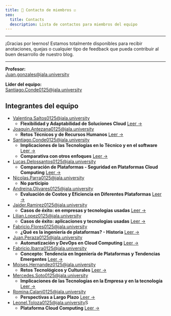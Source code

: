 ```yaml
---
title: 👥 Contacto de miembros ☑️
seo:
  title: Contacts
  description: Lista de contactos para miembros del equipo
---
```


---

¡Gracias por leernos! Estamos totalmente disponibles para recibir anotaciones, quejas o cualquier tipo de feedback que pueda contribuir al buen desarrollo de nuestro blog.

---

**Profesor:**  
[Juan.gonzales@jala.university](mailto:Juan.gonzales@jala.university)

**Líder del equipo:**  
[Santiago.Conde0125@jala.university](mailto:Santiago.Conde0125@jala.university)

## Integrantes del equipo

- [Valentina.Saltos0125@jala.university](mailto:Valentina.Saltos0125@jala.university)
  - **Flexibilidad y Adaptabilidad de Soluciones Cloud** [Leer →](/blog/tema-3)
- [Joaquin.Antezana0125@jala.university](mailto:Joaquin.Antezana0125@jala.university)
  - **Retos Técnicos y de Recursos Humanos** [Leer →](/blog/tema-5)
- [Santiago.Conde0125@jala.university](mailto:Santiago.Conde0125@jala.university)
  - **Implicaciones de las Tecnologías en lo Técnico y en el software** [Leer →](/blog/tema-5)
  - **Comparativa con otros enfoques** [Leer →](/blog/tema-1)
- [Lucas.Delossantos0125@jala.university](mailto:Lucas.Delossantos0125@jala.university)
  - **Comparación de Plataformas - Seguridad en Plataformas Cloud Computing** [Leer →](/blog/tema-32)
- [Nicolas.Parra0125@jala.university](mailto:Nicolas.Parra0125@jala.university)
  - **No participio**
- [Andreina.Olivares0125@jala.university](mailto:Andreina.Olivares0125@jala.university)
  - **Evaluación de Costos y Eficiencia en Diferentes Plataformas** [Leer →](/blog/tema-3)
- [Jaider.Ramirez0125@jala.university](mailto:Jaider.Ramirez0125@jala.university)
  - **Casos de éxito: en empresas y tecnologias usadas** [Leer →](/blog/tema-4)
- [Lilian.Lopez0125@jala.university](mailto:Lilian.Lopez0125@jala.university)
  - **Casos de éxito: aplicaciones y tecnologias usadas** [Leer →](/blog/tema-4)
- [Fabricio.Flores0125@jala.university](mailto:Fabricio.Flores0125@jala.university)
  - **¿Qué es la ingeniería de plataformas? - Historia** [Leer →](/blog/tema-1)
- [Juan.Peraza0125@jala.university](mailto:Juan.Peraza0125@jala.university)
  - **Automatización y DevOps en Cloud Computing** [Leer →](/blog/tema-2)
- [Fabricio.Ibarra0125@jala.university](mailto:Fabricio.Ibarra0125@jala.university)
  - **Concepto: Tendencia en Ingeniería de Plataformas y Tendencias Emergentes** [Leer →](/blog/tema-2)
- [Moises.Hernandez0125@jala.university](mailto:Moises.Hernandez0125@jala.university)
  - **Retos Tecnológicos y Culturales** [Leer →](/blog/tema-5)
- [Mercedes.Soto0125@jala.university](mailto:Mercedes.Soto0125@jala.university)
  - **Implicaciones de las Tecnologías en la Empresa y en la tecnología** [Leer →](/blog/tema-5)
- [Romina.Calani0125@jala.university](mailto:Romina.Calani0125@jala.university)
  - **Perspectivas a Largo Plazo** [Leer →](/blog/tema-5)
- [Leonel.Toloza0125@jala.university](mailto:Leonel.Toloza0125@jala.university)S
  - **Plataforma Cloud Computing** [Leer →](/blog/tema-2)
